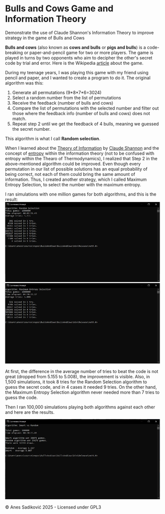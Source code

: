 # Bulls and Cows Game and Information Theory
Demonstrate the use of Claude Shannon's Information Theory to improve strategy in the game of Bulls and Cows

**Bulls and cows** (also known as **cows and bulls** or **pigs and bulls**) is a code-breaking or paper-and-pencil game for two or more players. The game is played in turns by two opponents who aim to decipher the other's secret code by trial and error. Here is the Wikipedia [article](https://en.wikipedia.org/wiki/Bulls_and_cows) about the game. 

During my teenage years, I was playing this game with my friend using pencil and paper, and I wanted to create a program to do it. The original algorithm was this:

1. Generate all permutations (9\*8\*7\*6=3024)
2. Select a random number from the list of permutations
3. Receive the feedback (number of bulls and cows)
4. Compare the list of permutations with the selected number and filter out those where the feedback info (number of bulls and cows) does not match.
5. Repeat step 2 until we get the feedback of 4 bulls, meaning we guessed the secret number.

This algorithm is what I call **Random selection**. 

When I learned about the [Theory of Information](https://en.wikipedia.org/wiki/Information_theory#:~:text=Information%20theory%20is%20the%20mathematical%20study%20of%20the,the%20works%20of%20Harry%20Nyquist%20and%20Ralph%20Hartley.) by [Claude Shannon](https://www.britannica.com/biography/Claude-Shannon) and the concept of [entropy](https://www.britannica.com/biography/Claude-Shannon) within the information theory (not to be confused with entropy within the Thearo of Thermodynamics), I realized that Step 2 in the above-mentioned algorithm could be improved. Even though every permutation in our list of possible solutions has an equal probability of being correct, not each of them could bring the same amount of information. Thus, I created another strategy, which I called Maximum Entropy Selection, to select the number with the maximum entropy. 

I ran simulations with one million games for both algorithms, and this is the result:
![Random Selection - one million games simulation](/screenshots/random1M.JPG)
![Maximum Entropy Selection - one million games simulation](/screenshots/smart1M.JPG)

At first, the difference in the average number of tries to beat the code is not great (dropped from 5.155 to 5.008), the improvement is visible. Also, in 1,500 simulations, it took 8 tries for the Random Selection algorithm to guess the secret code, and in 4 cases it needed 9 tries. On the other hand, the Maximum Entropy Selection algorithm never needed more than 7 tries to guess the code. 

Then I ran 100,000 simulations playing both algorithms against each other and here are the results. 

![Smart vs Random](screenshots/match100K.JPG)

© Anes Sadiković 2025 - Licensed under GPL3




